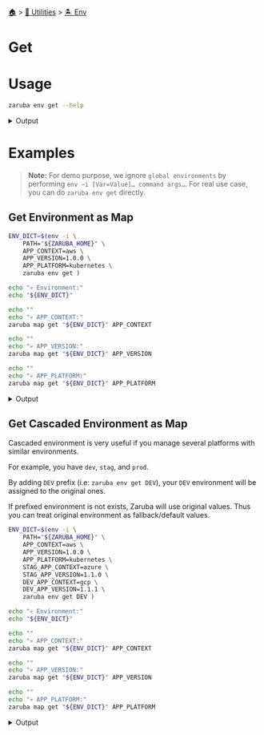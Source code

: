 <!--startTocHeader-->
[🏠](../../README.md) > [🔧 Utilities](../README.md) > [🏝️ Env](README.md)
# Get
<!--endTocHeader-->

# Usage

<!--startCode-->
```bash
zaruba env get --help
```
 
<details>
<summary>Output</summary>
 
```````
Get envmap from currently loaded environment variables

Usage:
  zaruba env get [prefix] [flags]

Flags:
  -h, --help   help for get
```````
</details>
<!--endCode-->

# Examples

> __Note:__ For demo purpose, we ignore `global environments` by performing `env –i [Var=Value]… command args…`. For real use case, you can do `zaruba env get` directly.

## Get Environment as Map

<!--startCode-->
```bash
ENV_DICT=$(env -i \
    PATH="${ZARUBA_HOME}" \
    APP_CONTEXT=aws \
    APP_VERSION=1.0.0 \
    APP_PLATFORM=kubernetes \
    zaruba env get )

echo "💀 Environment:"
echo "${ENV_DICT}"

echo ""
echo "💀 APP_CONTEXT:"
zaruba map get "${ENV_DICT}" APP_CONTEXT

echo ""
echo "💀 APP_VERSION:"
zaruba map get "${ENV_DICT}" APP_VERSION

echo ""
echo "💀 APP_PLATFORM:"
zaruba map get "${ENV_DICT}" APP_PLATFORM
```
 
<details>
<summary>Output</summary>
 
```````
💀 Environment:
{"APP_CONTEXT":"aws","APP_PLATFORM":"kubernetes","APP_VERSION":"1.0.0","PATH":"/home/gofrendi/zaruba","ZARUBA_BIN":"/home/gofrendi/zaruba/zaruba","ZARUBA_DECORATION":"1","ZARUBA_HOME":"/home/gofrendi/zaruba","ZARUBA_SCRIPTS":"","ZARUBA_SHELL":"bash"}

💀 APP_CONTEXT:
aws

💀 APP_VERSION:
1.0.0

💀 APP_PLATFORM:
kubernetes
```````
</details>
<!--endCode-->

## Get Cascaded Environment as Map

Cascaded environment is very useful if you manage several platforms with similar environments.

For example, you have `dev`, `stag`, and `prod`.

By adding `DEV` prefix (i.e: `zaruba env get DEV`), your `DEV` environment will be assigned to the original ones.

If prefixed environment is not exists, Zaruba will use original values. Thus you can treat original environment as fallback/default values.

<!--startCode-->
```bash
ENV_DICT=$(env -i \
    PATH="${ZARUBA_HOME}" \
    APP_CONTEXT=aws \
    APP_VERSION=1.0.0 \
    APP_PLATFORM=kubernetes \
    STAG_APP_CONTEXT=azure \
    STAG_APP_VERSION=1.1.0 \
    DEV_APP_CONTEXT=gcp \
    DEV_APP_VERSION=1.1.1 \
    zaruba env get DEV )

echo "💀 Environment:"
echo "${ENV_DICT}"

echo ""
echo "💀 APP_CONTEXT:"
zaruba map get "${ENV_DICT}" APP_CONTEXT

echo ""
echo "💀 APP_VERSION:"
zaruba map get "${ENV_DICT}" APP_VERSION

echo ""
echo "💀 APP_PLATFORM:"
zaruba map get "${ENV_DICT}" APP_PLATFORM
```
 
<details>
<summary>Output</summary>
 
```````
💀 Environment:
{"APP_CONTEXT":"aws","APP_PLATFORM":"kubernetes","APP_VERSION":"1.0.0","DEV_APP_CONTEXT":"gcp","DEV_APP_VERSION":"1.1.1","PATH":"/home/gofrendi/zaruba","STAG_APP_CONTEXT":"azure","STAG_APP_VERSION":"1.1.0","ZARUBA_BIN":"/home/gofrendi/zaruba/zaruba","ZARUBA_DECORATION":"1","ZARUBA_HOME":"/home/gofrendi/zaruba","ZARUBA_SCRIPTS":"","ZARUBA_SHELL":"bash"}

💀 APP_CONTEXT:
aws

💀 APP_VERSION:
1.0.0

💀 APP_PLATFORM:
kubernetes
```````
</details>
<!--endCode-->


<!--startTocSubTopic-->
<!--endTocSubTopic-->